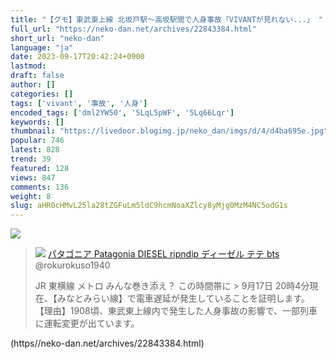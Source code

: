 ```yaml
---
title: "【グモ】東武東上線 北坂戸駅～高坂駅間で人身事故「VIVANTが見れない...」 "
full_url: "https://neko-dan.net/archives/22843384.html"
short_url: "neko-dan"
language: "ja"
date: 2023-09-17T20:42:24+0900
lastmod: 
draft: false
author: []
categories: []
tags: ['vivant', '事故', '人身']
encoded_tags: ['dml2YW50', '5LqL5pWF', '5Lq66Lqr']
keywords: []
thumbnail: "https://livedoor.blogimg.jp/neko_dan/imgs/d/4/d4ba695e.jpg"
popular: 746
latest: 828
trend: 39
featured: 128
views: 847
comments: 136
weight: 8
slug: aHR0cHMvL25la28tZGFuLm5ldC9hcmNoaXZlcy8yMjg0MzM4NC5odG1s
---
```


![](https://livedoor.blogimg.jp/neko_dan/imgs/d/4/d4ba695e.jpg)

<blockquote id='twibodyPUNnr0Akmv'> <p> <img src='https//livedoor.blogimg.jp/neko_dan/imgs/8/4/846bf2fd.jpg'> <a href='https//twitter.com/rokurokuso1940/status/1703370636587041018' target='_blank'>パタゴニア Patagonia DIESEL ripndip ディーゼル テテ bts </a> @rokurokuso1940 </p> <p id='twitextPUNnr0Akmv'> JR 東横線 メトロ みんな巻き添え？ この時間帯に > 9月17日 20時4分現在、【みなとみらい線】で電車遅延が発生していることを証明します。 【理由】1908頃、東武東上線内で発生した人身事故の影響で、一部列車に運転変更が出ています。 </p> </blockquote> 

(https//neko-dan.net/archives/22843384.html)
